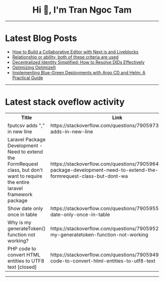 <h1 align="center">Hi 👋, I'm Tran Ngoc Tam</h1>

---

# Latest Blog Posts 
<!-- BLOG-POST-LIST:START -->
- [How to Build a Collaborative Editor with Next.js and Liveblocks](https://dev.to/sachinchaurasiya/how-to-build-a-collaborative-editor-with-nextjs-and-liveblocks-389m)
- [Relationship or ability, both of these criteria are used](https://dev.to/linjiezhang/relationship-or-ability-both-of-these-criteria-are-used-1dbd)
- [Decentralized Identity Simplified: How to Resolve DIDs Effectively](https://dev.to/chrissiku/decentralized-identity-simplified-how-to-resolve-dids-effectively-36kp)
- [Optimizing OptimizeIt](https://dev.to/majd_almnayer_2101/optimizing-optimizeit-2k73)
- [Implementing Blue-Green Deployments with Argo CD and Helm: A Practical Guide](https://dev.to/mark_mwendia_0298dd9c0aad/implementing-blue-green-deployments-with-argo-cd-and-helm-a-practical-guide-6b6)
<!-- BLOG-POST-LIST:END -->

---

# Latest stack oveflow activity
<table>
  <tr><th>Title</th><th>Link</th></tr>
  <!-- STACKOVERFLOW:START --><tr><td>fputcsv adds &quot;,&quot; in new line</td><td>https://stackoverflow.com/questions/79059735/fputcsv-adds-in-new-line</td></tr><tr><td>Laravel Package Development - Need to extend the FormRequest class, but don&#39;t want to require the entire laravel framework package</td><td>https://stackoverflow.com/questions/79059645/laravel-package-development-need-to-extend-the-formrequest-class-but-dont-wa</td></tr><tr><td>Show date only once in table</td><td>https://stackoverflow.com/questions/79059553/show-date-only-once-in-table</td></tr><tr><td>Why is my generateToken&lpar;&rpar; function not working?</td><td>https://stackoverflow.com/questions/79059522/why-is-my-generatetoken-function-not-working</td></tr><tr><td>PHP code to convert HTML entities to UTF8 text [closed]</td><td>https://stackoverflow.com/questions/79059491/php-code-to-convert-html-entities-to-utf8-text</td></tr><!-- STACKOVERFLOW:END -->
</table>

---


